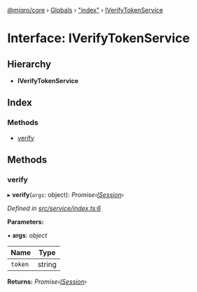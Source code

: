 [@miqro/core](../README.md) › [Globals](../globals.md) › ["index"](../modules/_index_.md) › [IVerifyTokenService](_index_.iverifytokenservice.md)

# Interface: IVerifyTokenService

## Hierarchy

* **IVerifyTokenService**

## Index

### Methods

* [verify](_index_.iverifytokenservice.md#verify)

## Methods

###  verify

▸ **verify**(`args`: object): *Promise‹[ISession](_index_.isession.md)›*

*Defined in [src/service/index.ts:6](https://github.com/claukers/miqro-core/blob/6562042/src/service/index.ts#L6)*

**Parameters:**

▪ **args**: *object*

Name | Type |
------ | ------ |
`token` | string |

**Returns:** *Promise‹[ISession](_index_.isession.md)›*
